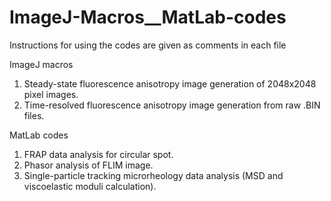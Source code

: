 # ImageJ-Macros__MatLab-codes
Instructions for using the codes are given as comments in each file

ImageJ macros
1. Steady-state fluorescence anisotropy image generation of 2048x2048 pixel images.
2. Time-resolved fluorescence anisotropy image generation from raw .BIN files.

MatLab codes
1. FRAP data analysis for circular spot.
2. Phasor analysis of FLIM image.
3. Single-particle tracking microrheology data analysis (MSD and viscoelastic moduli calculation).
